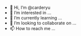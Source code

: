 - 👋 Hi, I’m @carderyu
- 👀 I’m interested in ...
- 🌱 I’m currently learning ...
- 💞️ I’m looking to collaborate on ...
- 📫 How to reach me ...

<!---
carderyu/carderyu is a ✨ special ✨ repository because its `README.md` (this file) appears on your GitHub profile.
You can click the Preview link to take a look at your changes.
--->
